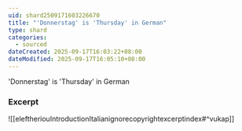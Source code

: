 ```yaml
---
uid: shard2509171603226670
title: "'Donnerstag' is 'Thursday' in German"
type: shard
categories:
  - sourced
dateCreated: 2025-09-17T16:03:22+08:00
dateModified: 2025-09-17T16:05:10+08:00
---
```

'Donnerstag' is 'Thursday' in German

### Excerpt
![[eleftheriouIntroductionItalianignorecopyrightexcerptindex#^vukap]]